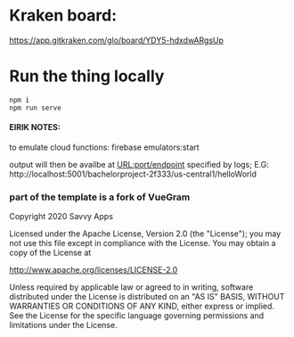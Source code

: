 # Kraken board:
https://app.gitkraken.com/glo/board/YDY5-hdxdwARgsUp


# Run the thing locally
```
npm i
npm run serve
```

#### EIRIK NOTES:

to emulate cloud functions: firebase emulators:start

output will then be availbe at <URL:port/endpoint> specified by logs;
E.G: http://localhost:5001/bachelorproject-2f333/us-central1/helloWorld

### part of the template is a fork of VueGram

Copyright 2020 Savvy Apps

Licensed under the Apache License, Version 2.0 (the "License");
you may not use this file except in compliance with the License.
You may obtain a copy of the License at

   http://www.apache.org/licenses/LICENSE-2.0

Unless required by applicable law or agreed to in writing, software
distributed under the License is distributed on an "AS IS" BASIS,
WITHOUT WARRANTIES OR CONDITIONS OF ANY KIND, either express or implied.
See the License for the specific language governing permissions and
limitations under the License.
